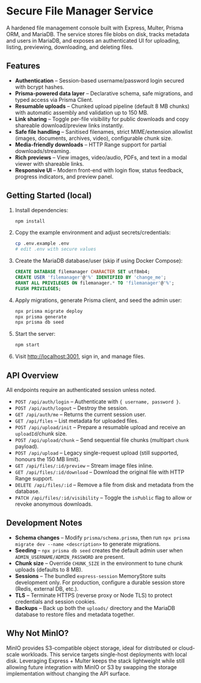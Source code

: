 # Secure File Manager Service

A hardened file management console built with Express, Multer, Prisma ORM, and MariaDB. The service stores file blobs on disk, tracks metadata and users in MariaDB, and exposes an authenticated UI for uploading, listing, previewing, downloading, and deleting files.

## Features

- **Authentication** – Session-based username/password login secured with bcrypt hashes.
- **Prisma-powered data layer** – Declarative schema, safe migrations, and typed access via Prisma Client.
- **Resumable uploads** – Chunked upload pipeline (default 8 MB chunks) with automatic assembly and validation up to 150 MB.
- **Link sharing** – Toggle per-file visibility for public downloads and copy shareable download/preview links instantly.
- **Safe file handling** – Sanitised filenames, strict MIME/extension allowlist (images, documents, archives, video), configurable chunk size.
- **Media-friendly downloads** – HTTP Range support for partial downloads/streaming.
- **Rich previews** – View images, video/audio, PDFs, and text in a modal viewer with shareable links.
- **Responsive UI** – Modern front-end with login flow, status feedback, progress indicators, and preview panel.

## Getting Started (local)

1. Install dependencies:
   ```bash
   npm install
   ```
2. Copy the example environment and adjust secrets/credentials:
   ```bash
   cp .env.example .env
   # edit .env with secure values
   ```
3. Create the MariaDB database/user (skip if using Docker Compose):
   ```sql
   CREATE DATABASE filemanager CHARACTER SET utf8mb4;
   CREATE USER 'filemanager'@'%' IDENTIFIED BY 'change_me';
   GRANT ALL PRIVILEGES ON filemanager.* TO 'filemanager'@'%';
   FLUSH PRIVILEGES;
   ```
4. Apply migrations, generate Prisma client, and seed the admin user:
   ```bash
   npx prisma migrate deploy
   npx prisma generate
   npx prisma db seed
   ```
5. Start the server:
   ```bash
   npm start
   ```
6. Visit [http://localhost:3001](http://localhost:3001), sign in, and manage files.


## API Overview

All endpoints require an authenticated session unless noted.

- `POST /api/auth/login` – Authenticate with `{ username, password }`.
- `POST /api/auth/logout` – Destroy the session.
- `GET /api/auth/me` – Returns the current session user.
- `GET /api/files` – List metadata for uploaded files.
- `POST /api/upload/init` – Prepare a resumable upload and receive an `uploadId`/chunk size.
- `POST /api/upload/chunk` – Send sequential file chunks (multipart `chunk` payload).
- `POST /api/upload` – Legacy single-request upload (still supported, honours the 150 MB limit).
- `GET /api/files/:id/preview` – Stream image files inline.
- `GET /api/files/:id/download` – Download the original file with HTTP Range support.
- `DELETE /api/files/:id` – Remove a file from disk and metadata from the database.
- `PATCH /api/files/:id/visibility` – Toggle the `isPublic` flag to allow or revoke anonymous downloads.

## Development Notes

- **Schema changes** – Modify `prisma/schema.prisma`, then run `npx prisma migrate dev --name <description>` to generate migrations.
- **Seeding** – `npx prisma db seed` creates the default admin user when `ADMIN_USERNAME/ADMIN_PASSWORD` are present.
- **Chunk size** – Override `CHUNK_SIZE` in the environment to tune chunk uploads (defaults to 8 MB).
- **Sessions** – The bundled `express-session` MemoryStore suits development only. For production, configure a durable session store (Redis, external DB, etc.).
- **TLS** – Terminate HTTPS (reverse proxy or Node TLS) to protect credentials and session cookies.
- **Backups** – Back up both the `uploads/` directory and the MariaDB database to restore files and metadata together.

## Why Not MinIO?

MinIO provides S3-compatible object storage, ideal for distributed or cloud-scale workloads. This service targets single-host deployments with local disk. Leveraging Express + Multer keeps the stack lightweight while still allowing future integration with MinIO or S3 by swapping the storage implementation without changing the API surface.
